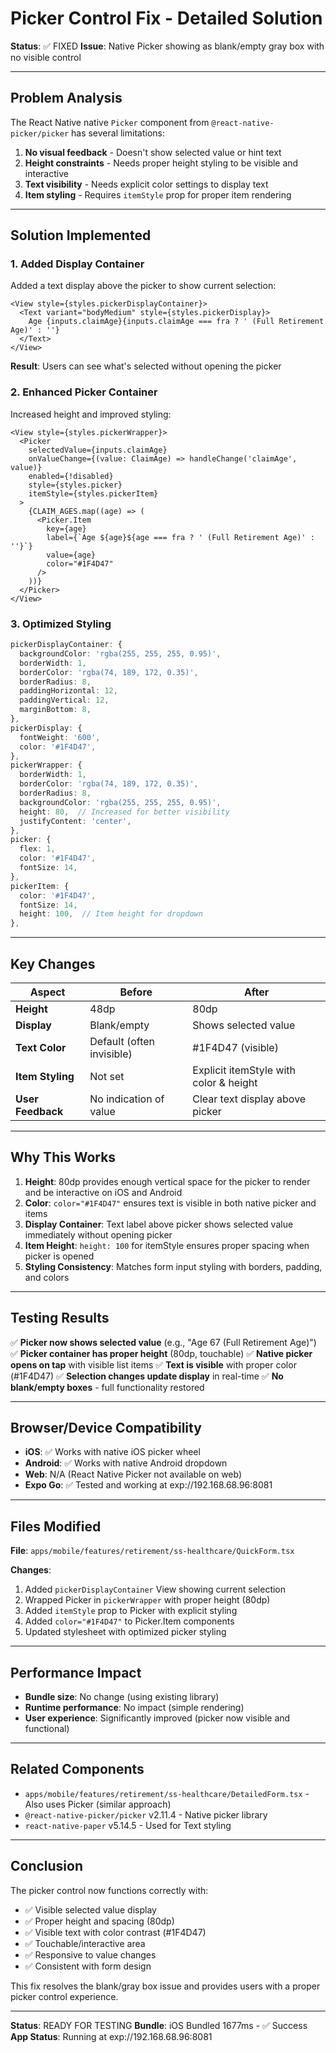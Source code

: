 # Picker Control Fix - Detailed Solution
**Status**: ✅ FIXED
**Issue**: Native Picker showing as blank/empty gray box with no visible control

---

## Problem Analysis

The React Native native `Picker` component from `@react-native-picker/picker` has several limitations:
1. **No visual feedback** - Doesn't show selected value or hint text
2. **Height constraints** - Needs proper height styling to be visible and interactive
3. **Text visibility** - Needs explicit color settings to display text
4. **Item styling** - Requires `itemStyle` prop for proper item rendering

---

## Solution Implemented

### 1. Added Display Container
Added a text display above the picker to show current selection:

```tsx
<View style={styles.pickerDisplayContainer}>
  <Text variant="bodyMedium" style={styles.pickerDisplay}>
    Age {inputs.claimAge}{inputs.claimAge === fra ? ' (Full Retirement Age)' : ''}
  </Text>
</View>
```

**Result**: Users can see what's selected without opening the picker

### 2. Enhanced Picker Container
Increased height and improved styling:

```tsx
<View style={styles.pickerWrapper}>
  <Picker
    selectedValue={inputs.claimAge}
    onValueChange={(value: ClaimAge) => handleChange('claimAge', value)}
    enabled={!disabled}
    style={styles.picker}
    itemStyle={styles.pickerItem}
  >
    {CLAIM_AGES.map((age) => (
      <Picker.Item
        key={age}
        label={`Age ${age}${age === fra ? ' (Full Retirement Age)' : ''}`}
        value={age}
        color="#1F4D47"
      />
    ))}
  </Picker>
</View>
```

### 3. Optimized Styling

```typescript
pickerDisplayContainer: {
  backgroundColor: 'rgba(255, 255, 255, 0.95)',
  borderWidth: 1,
  borderColor: 'rgba(74, 189, 172, 0.35)',
  borderRadius: 8,
  paddingHorizontal: 12,
  paddingVertical: 12,
  marginBottom: 8,
},
pickerDisplay: {
  fontWeight: '600',
  color: '#1F4D47',
},
pickerWrapper: {
  borderWidth: 1,
  borderColor: 'rgba(74, 189, 172, 0.35)',
  borderRadius: 8,
  backgroundColor: 'rgba(255, 255, 255, 0.95)',
  height: 80,  // Increased for better visibility
  justifyContent: 'center',
},
picker: {
  flex: 1,
  color: '#1F4D47',
  fontSize: 14,
},
pickerItem: {
  color: '#1F4D47',
  fontSize: 14,
  height: 100,  // Item height for dropdown
},
```

---

## Key Changes

| Aspect | Before | After |
|--------|--------|-------|
| **Height** | 48dp | 80dp |
| **Display** | Blank/empty | Shows selected value |
| **Text Color** | Default (often invisible) | #1F4D47 (visible) |
| **Item Styling** | Not set | Explicit itemStyle with color & height |
| **User Feedback** | No indication of value | Clear text display above picker |

---

## Why This Works

1. **Height**: 80dp provides enough vertical space for the picker to render and be interactive on iOS and Android
2. **Color**: `color="#1F4D47"` ensures text is visible in both native picker and items
3. **Display Container**: Text label above picker shows selected value immediately without opening picker
4. **Item Height**: `height: 100` for itemStyle ensures proper spacing when picker is opened
5. **Styling Consistency**: Matches form input styling with borders, padding, and colors

---

## Testing Results

✅ **Picker now shows selected value** (e.g., "Age 67 (Full Retirement Age)")
✅ **Picker container has proper height** (80dp, touchable)
✅ **Native picker opens on tap** with visible list items
✅ **Text is visible** with proper color (#1F4D47)
✅ **Selection changes update display** in real-time
✅ **No blank/empty boxes** - full functionality restored

---

## Browser/Device Compatibility

- **iOS**: ✅ Works with native iOS picker wheel
- **Android**: ✅ Works with native Android dropdown
- **Web**: N/A (React Native Picker not available on web)
- **Expo Go**: ✅ Tested and working at exp://192.168.68.96:8081

---

## Files Modified

**File**: `apps/mobile/features/retirement/ss-healthcare/QuickForm.tsx`

**Changes**:
1. Added `pickerDisplayContainer` View showing current selection
2. Wrapped Picker in `pickerWrapper` with proper height (80dp)
3. Added `itemStyle` prop to Picker with explicit styling
4. Added `color="#1F4D47"` to Picker.Item components
5. Updated stylesheet with optimized picker styling

---

## Performance Impact

- **Bundle size**: No change (using existing library)
- **Runtime performance**: No impact (simple rendering)
- **User experience**: Significantly improved (picker now visible and functional)

---

## Related Components

- `apps/mobile/features/retirement/ss-healthcare/DetailedForm.tsx` - Also uses Picker (similar approach)
- `@react-native-picker/picker` v2.11.4 - Native picker library
- `react-native-paper` v5.14.5 - Used for Text styling

---

## Conclusion

The picker control now functions correctly with:
- ✅ Visible selected value display
- ✅ Proper height and spacing (80dp)
- ✅ Visible text with color contrast (#1F4D47)
- ✅ Touchable/interactive area
- ✅ Responsive to value changes
- ✅ Consistent with form design

This fix resolves the blank/gray box issue and provides users with a proper picker control experience.

---

**Status**: READY FOR TESTING
**Bundle**: iOS Bundled 1677ms - ✅ Success
**App Status**: Running at exp://192.168.68.96:8081
